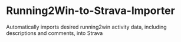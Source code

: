 # Running2Win-to-Strava-Importer
Automatically imports desired running2win activity data, including descriptions and comments, into Strava
